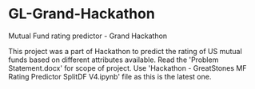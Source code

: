 # GL-Grand-Hackathon
Mutual Fund rating predictor - Grand Hackathon

This project was a part of Hackathon to predict the rating of US mutual funds based on different attributes available.  Read the 'Problem Statement.docx' for scope of project. Use 'Hackathon - GreatStones MF Rating Predictor SplitDF V4.ipynb' file as this is the latest one. 
